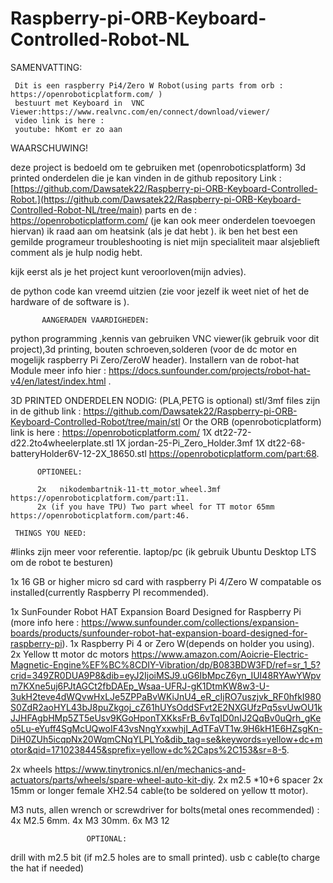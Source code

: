 # Raspberry-pi-ORB-Keyboard-Controlled-Robot-NL

SAMENVATTING:

     Dit is een raspberry Pi4/Zero W Robot(using parts from orb : https://openroboticplatform.com/ ) 
     bestuurt met Keyboard in  VNC Viewer:https://www.realvnc.com/en/connect/download/viewer/
     video link is here : 
     youtube: hKomt er zo aan
WAARSCHUWING!

deze project is bedoeld om te gebruiken met (openroboticsplatform) 3d printed onderdelen die je kan vinden in de  github repository Link : [https://github.com/Dawsatek22/Raspberry-pi-ORB-Keyboard-Controlled-Robot.](https://github.com/Dawsatek22/Raspberry-pi-ORB-Keyboard-Controlled-Robot-NL/tree/main) parts  en de : https://openroboticplatform.com/ (je kan ook meer onderdelen toevoegen hiervan) ik raad aan om heatsink (als je dat hebt ). ik ben het best een gemilde programeur troubleshooting is niet mijn  specialiteit maar alsjeblieft
comment als je hulp nodig hebt.

kijk eerst als je het project kunt veroorloven(mijn advies).

de python code kan vreemd uitzien (zie voor jezelf ik weet niet of het de  hardware of de software is ).

           AANGERADEN VAARDIGHEDEN:  
python programming ,kennis van gebruiken VNC viewer(ik gebruik voor dit project),3d printing, bouten schroeven,solderen (voor de dc motor en mogelijk raspberry Pi Zero/ZeroW header). Installern van de robot-hat Module meer info hier : https://docs.sunfounder.com/projects/robot-hat-v4/en/latest/index.html .

3D PRINTED ONDERDELEN NODIG:
(PLA,PETG is optional) stl/3mf files zijn in  de github link : https://github.com/Dawsatek22/Raspberry-pi-ORB-Keyboard-Controlled-Robot/tree/main/stl Or the ORB (openroboticplatform) link is here : https://openroboticplatform.com/ 1X dt22-72-d22.2to4wheelerplate.stl 1X jordan-25-Pi_Zero_Holder.3mf 1X dt22-68-batteryHolder6V-12-2X_18650.stl https://openroboticplatform.com/part:68.

          OPTIONEEL:

          2x   nikodembartnik-11-tt_motor_wheel.3mf https://openroboticplatform.com/part:11.
          2x (if you have TPU) Two part wheel for TT motor 65mm https://openroboticplatform.com/part:46.

     THINGS YOU NEED:
#links zijn meer voor referentie. laptop/pc (ik gebruik Ubuntu Desktop LTS om de robot te besturen)

1x 16 GB or higher micro sd card with raspberry Pi 4/Zero W compatable os installed(currently Raspberry PI recommended).

1x SunFounder Robot HAT Expansion Board Designed for Raspberry Pi (more info here : https://www.sunfounder.com/collections/expansion-boards/products/sunfounder-robot-hat-expansion-board-designed-for-raspberry-pi). 1x Raspberry Pi 4 or Zero W(depends on holder you using). 2x Yellow tt motor dc motors https://www.amazon.com/Aoicrie-Electric-Magnetic-Engine%EF%BC%8CDIY-Vibration/dp/B083BDW3FD/ref=sr_1_5?crid=349ZR0DUA9P8&dib=eyJ2IjoiMSJ9.uG6IbMpcZ6yn_IUI48RYAwYWpvm7KXne5uj6PJtAGCt2fbDAEp_Wsaa-UFRJ-gK1DtmKW8w3-U-3ukH2teve4dWQvwHxLJe5ZPPaBvWKiJnU4_eR_cIjRO7uszjvk_RF0hfkI980S0ZdR2aoHYL43bJ8puZkgoj_cZ61hUYsOddSFvt2E2NXGUfzPq5svUwOU1kJJHFAgbHMp5ZT5eUsv9KGoHponTXKksFrB_6vTqID0nIJ2QqBv0uQrh_gKeo5Lu-eYuff4SgMcUQwoIF43vsNngYxxwhjI_AdTFaVT1w.9H6kH1E6HZsgKn-DiH0ZUh5icqpNx20WqmCNqYLPLYo&dib_tag=se&keywords=yellow+dc+motor&qid=1710238445&sprefix=yellow+dc%2Caps%2C153&sr=8-5.

2x wheels https://www.tinytronics.nl/en/mechanics-and-actuators/parts/wheels/spare-wheel-auto-kit-diy. 2x m2.5 *10+6 spacer 2x 15mm or longer female XH2.54 cable(to be soldered on yellow tt motor).

M3 nuts, allen wrench or screwdriver for bolts(metal ones recommended) : 4x M2.5 6mm. 4x M3 30mm. 6x M3 12

                     OPTIONAL:
drill with m2.5 bit (if m2.5 holes are to small printed). usb c cable(to charge the hat if needed)
